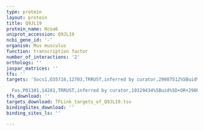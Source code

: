 ```yaml
---
type: protein
layout: protein
title: Q9JL19
protein_name: Ncoa6
uniprot_accession: Q9JL19
ncbi_gene_id: '-'
organism: Mus musculus
function: transcription factor
number_of_interactions: '2'
orthologs: ''
jaspar_matrices: ''
tfs: ''
targets: 'Socs1,O35716,12703,TRRUST,inferred by curator,29087512%5Buid%5D+OR+22861055%5Buid%5D,Yes

  Fos,P01101,14281,TRRUST,inferred by curator,19329434%5Buid%5D+OR+29087512%5Buid%5D,Yes'
tfs_download: ''
targets_download: TFLink_targets_of_Q9JL19.tsv
bindingSites_download: ''
binding_sites_ls: ''

---
```

